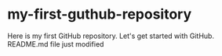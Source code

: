 # my-first-guthub-repository
Here is my first GitHub repository. Let's get started with GitHub.
README.md file just modified
